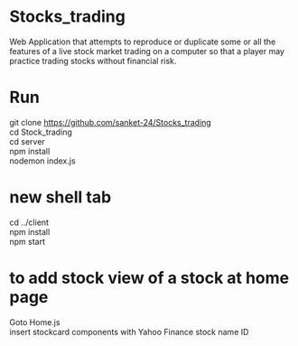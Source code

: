 # Stocks_trading
Web Application that attempts to reproduce or duplicate some or all the features of a live stock market trading on a computer so that a player may practice trading stocks without financial risk.

# Run 
git clone https://github.com/sanket-24/Stocks_trading<br>
cd Stock_trading<br>
cd server<br>
npm install<br>
nodemon index.js<br>
# new shell tab
cd ../client<br>
npm install<br>
npm start<br>

# to add stock view of a stock at home page
Goto Home.js<br>
insert stockcard components with Yahoo Finance stock name ID<br>
            
